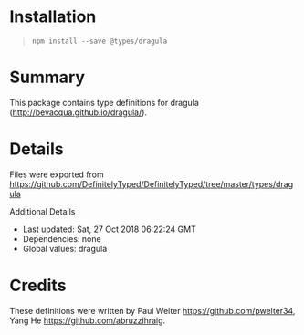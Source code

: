 # Installation
> `npm install --save @types/dragula`

# Summary
This package contains type definitions for dragula (http://bevacqua.github.io/dragula/).

# Details
Files were exported from https://github.com/DefinitelyTyped/DefinitelyTyped/tree/master/types/dragula

Additional Details
 * Last updated: Sat, 27 Oct 2018 06:22:24 GMT
 * Dependencies: none
 * Global values: dragula

# Credits
These definitions were written by Paul Welter <https://github.com/pwelter34>, Yang He <https://github.com/abruzzihraig>.
